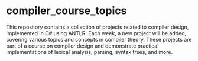 # compiler_course_topics
This repository contains a collection of projects related to compiler design, implemented in C# using ANTLR. Each week, a new project will be added, covering various topics and concepts in compiler theory. These projects are part of a course on compiler design and demonstrate practical implementations of lexical analysis, parsing, syntax trees, and more.

